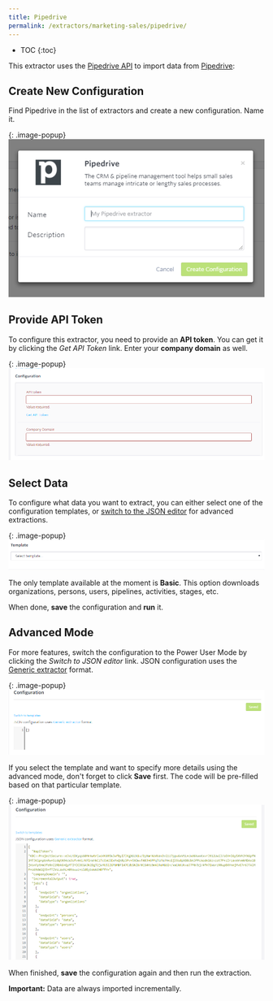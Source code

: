 ```yaml
---
title: Pipedrive
permalink: /extractors/marketing-sales/pipedrive/
---
```


* TOC
{:toc}

This extractor uses the [Pipedrive API](https://developers.pipedrive.com/docs/api/v1/) to import data 
from [Pipedrive](https://www.pipedrive.com/):

## Create New Configuration
Find Pipedrive in the list of extractors and create a new configuration. Name it.

{: .image-popup}
![Screenshot - New configuration](/extractors/marketing-sales/pipedrive/01-new_configuration.png)

## Provide API Token
To configure this extractor, you need to provide an **API token**. You can get it by clicking the *Get API Token* link. 
Enter your **company domain** as well.

{: .image-popup}
![Screenshot - API token](/extractors/marketing-sales/pipedrive/02-token.png)

## Select Data
To configure what data you want to extract, you can either select one of the configuration templates, 
or [switch to the JSON editor](/extractors/marketing-sales/pipedrive/#advanced-mode) for advanced extractions.  

{: .image-popup}
![Screenshot - Template](/extractors/marketing-sales/pipedrive/03-template.png)

The only template available at the moment is **Basic**. This option downloads organizations, persons, users, pipelines, 
activities, stages, etc.

When done, **save** the configuration and **run** it.

## Advanced Mode 
For more features, switch the configuration to the Power User Mode by clicking the *Switch to JSON editor* link.
JSON configuration uses the [Generic extractor](https://developers.keboola.com/extend/generic-extractor/) format.

{: .image-popup}
![Screenshot - Advanced mode](/extractors/marketing-sales/pipedrive/04-advanced-mode.png)

If you select the template and want to specify more details using the advanced mode, don't forget to click
**Save** first. The code will be pre-filled based on that particular template.

{: .image-popup}
![Screenshot - Pre-filled JSON](/extractors/marketing-sales/pipedrive/05-prefilled-json.png)

When finished, **save** the configuration again and then run the extraction.

**Important:** Data are always imported incrementally.
